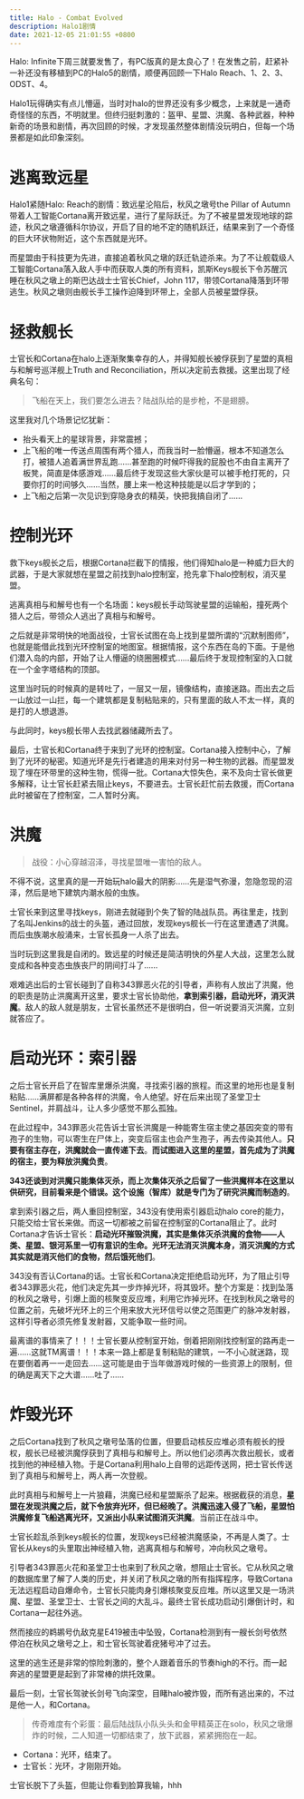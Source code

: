 ```yaml
---
title: Halo - Combat Evolved
description: Halo1剧情
date: 2021-12-05 21:01:55 +0800
---
```


Halo: Infinite下周三就要发售了，有PC版真的是太良心了！在发售之前，赶紧补一补还没有移植到PC的Halo5的剧情，顺便再回顾一下Halo Reach、1、2、3、ODST、4。

Halo1玩得确实有点儿懵逼，当时对halo的世界还没有多少概念，上来就是一通奇奇怪怪的东西，不明就里。但终归挺刺激的：盔甲、星盟、洪魔、各种武器，种种新奇的场景和剧情，再次回顾的时候，才发现虽然整体剧情没玩明白，但每一个场景都是如此印象深刻。

# 逃离致远星
Halo1紧随Halo: Reach的剧情：致远星沦陷后，秋风之墩号the Pillar of Autumn带着人工智能Cortana离开致远星，进行了星际跃迁。为了不被星盟发现地球的踪迹，秋风之墩遵循科尔协议，开启了目的地不定的随机跃迁，结果来到了一个奇怪的巨大环状物附近，这个东西就是光环。

而星盟由于科技更为先进，直接追着秋风之墩的跃迁轨迹杀来。为了不让舰载级人工智能Cortana落入敌人手中而获取人类的所有资料，凯斯Keys舰长下令苏醒沉睡在秋风之墩上的斯巴达战士士官长Chief，John 117，带领Cortana降落到环带逃生。秋风之墩则由舰长手工操作迫降到环带上，全部人员被星盟俘获。

# 拯救舰长
士官长和Cortana在halo上逐渐聚集幸存的人，并得知舰长被俘获到了星盟的真相与和解号巡洋舰上Truth and Reconciliation，所以决定前去救援。这里出现了经典名句：
> 飞船在天上，我们要怎么进去？陆战队给的是步枪，不是翅膀。

这里我对几个场景记忆犹新：
- 抬头看天上的星球背景，非常震撼；
- 上飞船的唯一传送点周围有两个猎人，而我当时一脸懵逼，根本不知道怎么打，被猎人追着满世界乱跑……甚至跑的时候吓得我的屁股也不由自主离开了板凳，简直是体感游戏……最后终于发现这些大家伙是可以被手枪打死的，只要你打的时间够久……当然，腰上来一枪这种技能是以后才学到的；
- 上飞船之后第一次见识到穿隐身衣的精英，快把我搞自闭了……

# 控制光环
救下keys舰长之后，根据Cortana拦截下的情报，他们得知halo是一种威力巨大的武器，于是大家就想在星盟之前找到halo控制室，抢先拿下halo控制权，消灭星盟。

逃离真相与和解号也有一个名场面：keys舰长手动驾驶星盟的运输船，撞死两个猎人之后，带领众人逃出了真相与和解号。

之后就是非常明快的地面战役，士官长试图在岛上找到星盟所谓的“沉默制图师”，也就是能借此找到光环控制室的地图室。根据情报，这个东西在岛的下面。于是他们潜入岛的内部，开始了让人懵逼的绕圈圈模式……最后终于发现控制室的入口就在一个金字塔结构的顶部。

这里当时玩的时候真的是转吐了，一层又一层，镜像结构，直接迷路。而出去之后一山放过一山拦，每一个建筑都是复制粘贴来的，只有里面的敌人不太一样，真的是打的人想退游。

与此同时，keys舰长带人去找武器储藏所去了。

最后，士官长和Cortana终于来到了光环的控制室。Cortana接入控制中心，了解到了光环的秘密。知道光环是先行者建造的用来对付另一种生物的武器。而星盟发现了埋在环带里的这种生物，慌得一批。Cortana大惊失色，来不及向士官长做更多解释，让士官长赶紧去阻止keys，不要进去。士官长赶忙前去救援，而Cortana此时被留在了控制室，二人暂时分离。

# 洪魔
> 战役：小心穿越沼泽，寻找星盟唯一害怕的敌人。

不得不说，这里真的是一开始玩halo最大的阴影……先是湿气弥漫，忽隐忽现的沼泽，然后是地下建筑内潮水般的虫族。

士官长来到这里寻找keys，刚进去就碰到个失了智的陆战队员。再往里走，找到了名叫Jenkins的战士的头盔，通过回放，发现keys舰长一行在这里遭遇了洪魔。而后虫族潮水般涌来，士官长孤身一人杀了出去。

当时玩到这里我是自闭的。致远星的时候还是简洁明快的外星人大战，这里怎么就变成和各种变态虫族丧尸的阴间打斗了……

艰难逃出后的士官长碰到了自称343罪恶火花的引导者，声称有人放出了洪魔，他的职责是防止洪魔离开这里，要求士官长协助他，**拿到索引器，启动光环，消灭洪魔**。敌人的敌人就是朋友，士官长虽然还不是很明白，但一听说要消灭洪魔，立刻就答应了。

# 启动光环：索引器
之后士官长开启了在智库里爆杀洪魔，寻找索引器的旅程。而这里的地形也是复制粘贴……满屏都是各种各样的洪魔，令人绝望。好在后来出现了圣堂卫士Sentinel，并肩战斗，让人多少感觉不那么孤独。

在此过程中，343罪恶火花告诉士官长洪魔是一种能寄生宿主使之基因突变的带有孢子的生物，可以寄生在尸体上，突变后宿主也会产生孢子，再去传染其他人。**只要有宿主存在，洪魔就会一直传递下去**。**而试图进入这里的星盟，首先成为了洪魔的宿主，要为释放洪魔负责**。

**343还谈到对洪魔只能集体灭杀，而上次集体灭杀之后留了一些洪魔样本在这里以供研究，目前看来是个错误。这个设施（智库）就是专门为了研究洪魔而制造的**。

拿到索引器之后，两人重回控制室，343没有使用索引器启动halo core的能力，只能交给士官长来做。而这一切都被之前留在控制室的Cortana阻止了。此时Cortana才告诉士官长：**启动光环摧毁洪魔，其实是集体灭杀洪魔的食物——人类、星盟、银河系里一切有意识的生命。光环无法消灭洪魔本身，消灭洪魔的方式其实就是消灭他们的食物，然后饿死他们**。

343没有否认Cortana的话。士官长和Cortana决定拒绝启动光环，为了阻止引导者343罪恶火花，他们决定先其一步炸掉光环，将其毁坏。整个方案是：找到坠落的秋风之墩号，引爆上面的核聚变反应堆，利用它炸掉光环。在找到秋风之墩号的位置之前，先破坏光环上的三个用来放大光环信号以使之范围更广的脉冲发射器，这样引导者必须先修复发射器，又能争取一些时间。

最离谱的事情来了！！！士官长要从控制室开始，倒着把刚刚找控制室的路再走一遍……这就TM离谱！！！本来一路上都是复制粘贴的建筑，一不小心就迷路，现在要倒着再一一走回去……这可能是由于当年做游戏时候的一些资源上的限制，但的确是离天下之大谱……吐了……

# 炸毁光环
之后Cortana找到了秋风之墩号坠落的位置，但要启动核反应堆必须有舰长的授权，舰长已经被洪魔俘获到了真相与和解号上。所以他们必须再次救出舰长，或者找到他的神经植入物。于是Cortana利用halo上自带的远距传送网，把士官长传送到了真相与和解号上，两人再一次登舰。

此时真相与和解号上一片狼藉，洪魔已经和星盟厮杀了起来。根据截获的消息，**星盟在发现洪魔之后，就下令放弃光环，但已经晚了。洪魔迅速入侵了飞船，星盟怕洪魔修复飞船逃离光环，又派出小队来试图消灭洪魔**。当前正在战斗中。

士官长趁乱杀到keys舰长的位置，发现keys已经被洪魔感染，不再是人类了。士官长从keys的头里取出神经植入物，逃离真相与和解号，冲向秋风之墩号。

引导者343罪恶火花和圣堂卫士也来到了秋风之墩，想阻止士官长。它从秋风之墩的数据库里了解了人类的历史，并关闭了秋风之墩的所有指挥程序，导致Cortana无法远程启动自爆命令，士官长只能肉身引爆核聚变反应堆。所以这里又是一场洪魔、星盟、圣堂卫士、士官长之间的大乱斗。最终士官长成功启动引爆倒计时，和Cortana一起往外逃。

然而接应的鹈鹕号仇敌克星E419被击中坠毁，Cortana检测到有一艘长剑号依然停泊在秋风之墩号之上，和士官长驾驶着疣猪号冲了过去。

这里的逃生还是非常的惊险刺激的，整个人跟着音乐的节奏high的不行。而一起奔逃的星盟更是起到了非常棒的烘托效果。

最后一刻，士官长驾驶长剑号飞向深空，目睹halo被炸毁，而所有逃出来的，不过是他一人，和Cortana。

> 传奇难度有个彩蛋：最后陆战队小队头头和金甲精英正在solo，秋风之墩爆炸的时候，二人知道一切都结束了，放下武器，紧紧拥抱在一起。

- Cortana：光环，结束了。
- 士官长：光环，才刚刚开始。

士官长脱下了头盔，但能让你看到脸算我输，hhh

